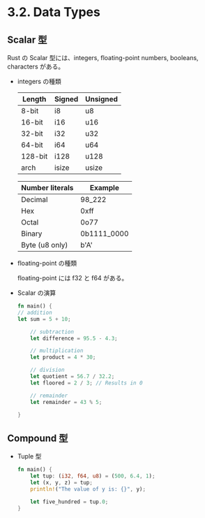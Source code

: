 # 3.2. Data Types

## Scalar 型

Rust の Scalar 型には、integers, floating-point numbers, booleans, characters がある。

- integers の種類

  | Length  | Signed | Unsigned |
  | ------- | ------ | -------- |
  | 8-bit   | i8     | u8       |
  | 16-bit  | i16    | u16      |
  | 32-bit  | i32    | u32      |
  | 64-bit  | i64    | u64      |
  | 128-bit | i128   | u128     |
  | arch    | isize  | usize    |

  | Number literals | Example     |
  | --------------- | ----------- |
  | Decimal         | 98_222      |
  | Hex             | 0xff        |
  | Octal           | 0o77        |
  | Binary          | 0b1111_0000 |
  | Byte (u8 only)  | b'A'        |

- floating-point の種類

  floating-point には f32 と f64 がある。

- Scalar の演算

  ```rs
  fn main() {
  // addition
  let sum = 5 + 10;

      // subtraction
      let difference = 95.5 - 4.3;

      // multiplication
      let product = 4 * 30;

      // division
      let quotient = 56.7 / 32.2;
      let floored = 2 / 3; // Results in 0

      // remainder
      let remainder = 43 % 5;

  }
  ```

## Compound 型

- Tuple 型

  ```rs
  fn main() {
      let tup: (i32, f64, u8) = (500, 6.4, 1);
      let (x, y, z) = tup;
      println!("The value of y is: {}", y);

      let five_hundred = tup.0;
  }
  ```
